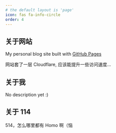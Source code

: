 ```yaml
---
# the default layout is 'page'
icon: fas fa-info-circle
order: 4
---
```


## 关于网站

My personal blog site built with [GitHub Pages](https://pages.github.com/)

网站套了一层 Cloudflare, 应该能提升一些访问速度...

## 关于我

No description yet :)

## 关于 114

514，怎么哪里都有 Homo 啊（恼
